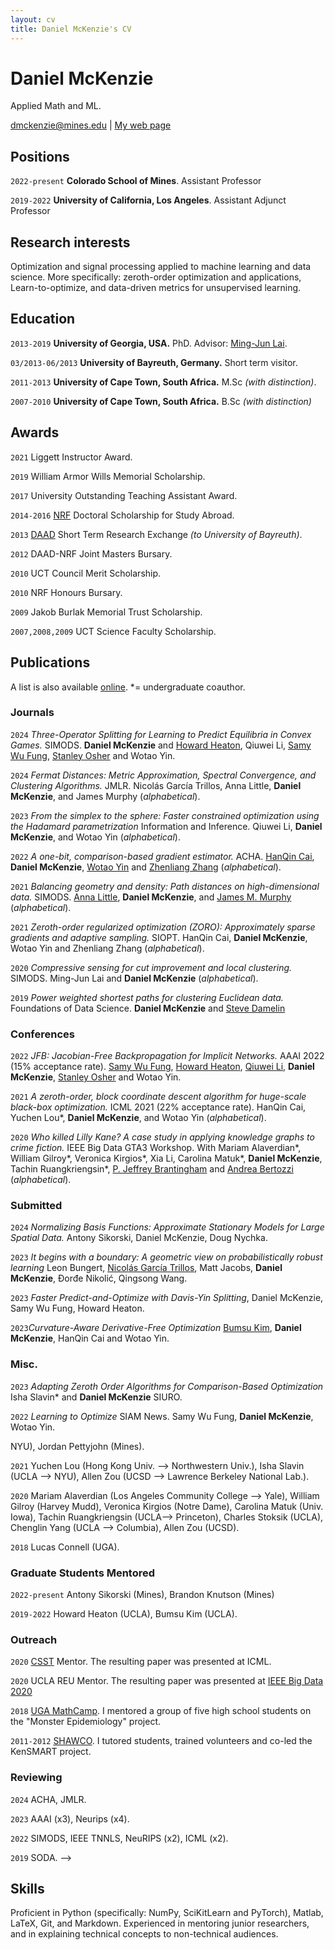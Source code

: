 ```yaml
---
layout: cv
title: Daniel McKenzie's CV
---
```

# Daniel McKenzie
Applied Math and ML.

<div id="webaddress">
<a href="mckenzie@math.ucla.edu">dmckenzie@mines.edu</a>
| <a href="https://danielmckenzie.github.io">My web page</a>
</div>


## Positions

`2022-present` __Colorado School of Mines__. Assistant Professor

`2019-2022`  __University of California, Los Angeles__. Assistant Adjunct Professor <!--(i.e. postdoc).-->


## Research interests

Optimization and signal processing applied to machine learning and data science. More specifically: zeroth-order optimization and applications, Learn-to-optimize, and data-driven metrics for unsupervised learning.


## Education

`2013-2019` __University of Georgia, USA.__ PhD. Advisor: <a href = "https://en.wikipedia.org/wiki/Ming-Jun_Lai">Ming-Jun Lai</a>. <!--Dissertation title: *Efficient graph clustering algorithms using compressive sensing*-->

`03/2013-06/2013` __University of Bayreuth, Germany.__ Short term visitor. <!---Host: [Fabrizio Catanese](https://scholar.google.com/citations?hl=en&user=pHmYiMUAAAAJ&view_op=list_works&sortby=pubdate)--->

`2011-2013`
__University of Cape Town, South Africa.__ M.Sc *(with distinction)*.
<!--Advisors: Ken Hughes, Rob Martin.
Thesis title: On uniformization of compact Kahler manifolds with negative first Chern class by bounded symmetric domains.-->

`2007-2010`
__University of Cape Town, South Africa.__ B.Sc *(with distinction)*



## Awards

`2021` Liggett Instructor Award.

`2019` William Armor Wills Memorial Scholarship.

`2017` University Outstanding Teaching Assistant Award.

`2014-2016` [NRF](https://en.wikipedia.org/wiki/National_Research_Foundation_(South_Africa)) Doctoral Scholarship for Study Abroad.

`2013` [DAAD](https://en.wikipedia.org/wiki/German_Academic_Exchange_Service) Short Term Research Exchange *(to University of Bayreuth)*.

`2012` DAAD-NRF Joint Masters Bursary.

`2010` UCT Council Merit Scholarship.

`2010` NRF Honours Bursary.

`2009` Jakob Burlak Memorial Trust Scholarship.

`2007,2008,2009` UCT Science Faculty Scholarship.



## Publications

 A list is also available [online](https://scholar.google.ca/citations?user=kP12IskAAAAJ&hl=en). *= undergraduate coauthor.

### Journals

`2024` *Three-Operator Splitting for Learning to Predict Equilibria in Convex Games.* SIMODS. **Daniel McKenzie** and [Howard Heaton](https://howardheaton.tech/), Qiuwei Li, [Samy Wu Fung](https://sites.google.com/site/samywufung/), [Stanley Osher](https://en.wikipedia.org/wiki/Stanley_Osher) and Wotao Yin.

`2024` *Fermat Distances: Metric Approximation, Spectral Convergence, and Clustering Algorithms.* JMLR. Nicolás García Trillos, Anna Little, **Daniel McKenzie**, and James Murphy (*alphabetical*).

`2023` *From the simplex to the sphere: Faster constrained optimization using the Hadamard parametrization* Information and Inference.  Qiuwei Li, **Daniel McKenzie**, and Wotao Yin (*alphabetical*).

`2022` *A one-bit, comparison-based gradient estimator.* ACHA. [HanQin Cai](https://hqcai.org/), **Daniel McKenzie**, [Wotao Yin](https://en.wikipedia.org/wiki/Wotao_Yin) and [Zhenliang Zhang](https://scholar.google.com/citations?user=4uHZTJoAAAAJ&hl=en) (*alphabetical*).

`2021` *Balancing geometry and density: Path distances on high-dimensional data.* SIMODS. [Anna Little](https://www.anna-little.com/), **Daniel McKenzie**, and [James M. Murphy](https://jmurphy.math.tufts.edu/) (*alphabetical*).

`2021` *Zeroth-order regularized optimization (ZORO): Approximately sparse gradients and adaptive sampling.* SIOPT. HanQin Cai, **Daniel McKenzie**, Wotao Yin and Zhenliang Zhang (*alphabetical*).

`2020` *Compressive sensing for cut improvement and local clustering.* SIMODS. Ming-Jun Lai and **Daniel McKenzie** (*alphabetical*).

`2019` *Power weighted shortest paths for clustering Euclidean data.* Foundations of Data Science. **Daniel McKenzie** and [Steve Damelin](http://www-personal.umich.edu/~damelin/)

### Conferences

`2022` *JFB: Jacobian-Free Backpropagation for Implicit Networks.* AAAI 2022 (15% acceptance rate). [Samy Wu Fung](https://swufung.github.io/), [Howard Heaton](https://research.typal.llc/), [Qiuwei Li](https://www.math.ucla.edu/~qiuweili/), **Daniel McKenzie**, [Stanley Osher](https://en.wikipedia.org/wiki/Stanley_Osher) and Wotao Yin.

`2021` *A zeroth-order, block coordinate descent algorithm for huge-scale black-box optimization.* ICML 2021 (22% acceptance rate). HanQin Cai, Yuchen Lou\*, **Daniel McKenzie**, and Wotao Yin (*alphabetical*).

`2020` *Who killed Lilly Kane? A case study in applying knowledge graphs to crime fiction.* IEEE Big Data GTA3 Workshop. With Mariam Alaverdian\*, William Gilroy\*, Veronica Kirgios\*, Xia Li, Carolina Matuk\*, **Daniel McKenzie**, Tachin Ruangkriengsin\*, [P. Jeffrey Brantingham](http://paleo.sscnet.ucla.edu/) and [Andrea Bertozzi](https://en.wikipedia.org/wiki/Andrea_Bertozzi) (*alphabetical*).

### Submitted

`2024` *Normalizing Basis Functions: Approximate Stationary Models for Large Spatial Data.* Antony Sikorski, Daniel McKenzie, Doug Nychka.  

`2023` *It begins with a boundary: A geometric view on probabilistically robust learning* Leon Bungert, [Nicolás García Trillos](https://www.nicolasgarciat.com/), Matt Jacobs, **Daniel McKenzie**, Đorđe Nikolić, Qingsong Wang.

`2023` *Faster Predict-and-Optimize with Davis-Yin Splitting*, Daniel McKenzie, Samy Wu Fung, Howard Heaton. 

`2023`*Curvature-Aware Derivative-Free Optimization* [Bumsu Kim](https://www.bumsu.kim/), **Daniel McKenzie**, HanQin Cai and Wotao Yin.


### Misc.

`2023` *Adapting Zeroth Order Algorithms for Comparison-Based Optimization* Isha Slavin\* and **Daniel McKenzie** SIURO.

`2022` *Learning to Optimize* SIAM News. Samy Wu Fung, **Daniel McKenzie**, Wotao Yin.

<!--
## Talks

All talks invited unless otherwise stated.

`06/2024` LOL24 Workshop. Luminy, France

`01/2024` CSU IDA Seminar. Fort Collins, USA.

`09/2023` U. Arizona Early Career Colloquium. Online

`06/2023` SIAM OP: Advances in optimization with Machine Learning. Seattle, USA.

`02/2023` NIST AI COI Seminar. Boulder, USA.

`02/2023` Emory CODES Seminar. Atlanta, USA.

`02/2023` UGA Applied Math Seminar. Athens, USA.

`09/2022` SIAM MDS: Manifold Learning and Dimensionality Reduction. San Diego, USA.

`03/2022` SIAM UQ22: Deep Learning for Optimization. Atlanta, USA.

`03/2022` Math Machine Learning Seminar. Max Planck Institute, Germany.  

`10/2021` INFORMS2021: Recent Advances in Derivative-free Optimization. Anaheim, USA.

`08/2021` Mathematics of Machine Learning Conference. Bielefeld University, Germany. *(contributed)*

`07/2021` SIAM OP21: Optimization, Data Science and their Applications. Online.

`06/2021` Optimal Transport and Mean Field Games Seminar. Online.

`11/2020` INFORMS2020: Session on Recent Progress in Blackbox Optimization. Online.  

`04/2020` Tufts Math of Data Science Lecture Series. Online.

`02/2020` UGA Applied Math Seminar. Athens, USA.

`09/2019` SIAM South-Eastern Sectional. Knoxville, USA.

`05/2018` International Conference on Computational Harmonic Analysis (ICCHA7). Nashville, USA. *(contributed)*

`10/2018` AMS Central Sectional. Ann Arbor, USA.

## Teaching
`2024` Math 551: Computational Linear Algebra *(graduate level)*, Mine

`2023` Math 332: Linear Algebra, Mines.

`2023` Math 599: Analysis *(independent study)*. 

`2023` Math 551: Computational Linear Algebra *(graduate level)*, Mines

`2022` Math 332: Linear Algebra, Mines.

`2021-2022` Math 151BH: Honors Applied Numerical Methods II, UCLA. *(Taught twice. I also co-developed this course).*

`2021-2022` Math 151AH: Honors Applied Numerical Methods I, UCLA. *(Taught twice. I also co-developed this course).*

`2020-2022` Math 118: Mathematical Methods of Data Theory, UCLA. *(Taught four times. I also co-developed this course).*

`2020` Math 170S: Statistics, UCLA.

`2019` Math 151A: Applied Numerical Methods I, UCLA.

`2019` Math 32A: Calculus III, UCLA.

`2015-2019` Math2250: Calculus I, UGA. *(taught three times).*

`2014-2018` Math1113: Precalculus, UGA. *(taught six times).*

## Service

### Committees
`2024` *Linear Algebra Curriculum Redesign Committee*. Mines.

`2023` *Graduate Computing Resource Committee* (chair). Mines.

`2022` *CAM Curriculum Redesign Committee.* Mines

### Organization

`2024` *Differentiating through fixed-points and applications* Session at INFORMS IOS.

`2022` *Learning to Optimize and Optimizing to Learn.* Session at SIAM MDS.

`2021` *Exploiting structure in zeroth-order optimization.* Workshop at INFORMS2021.

`2020` *ZOOM: Zeroth Order Online Meeting.* (Online) mini-conference.

### Undergrad. Students Mentored

`2023` Amandin Chyba Rabeendran (Mines --> NYU), Jordan Pettyjohn (Mines). 

`2021` Yuchen Lou (Hong Kong Univ. --> Northwestern Univ.), Isha Slavin (UCLA --> NYU), Allen Zou (UCSD --> Lawrence Berkeley National Lab.).

`2020` Mariam Alaverdian (Los Angeles Community College --> Yale), William Gilroy (Harvey Mudd), Veronica Kirgios (Notre Dame), Carolina Matuk (Univ. Iowa), Tachin Ruangkriengsin (UCLA--> Princeton), Charles Stoksik (UCLA), Chenglin Yang (UCLA --> Columbia), Allen Zou (UCSD).

`2018` Lucas Connell (UGA).

### Graduate Students Mentored

`2022-present` Antony Sikorski (Mines), Brandon Knutson (Mines)

`2019-2022` Howard Heaton (UCLA), Bumsu Kim (UCLA).

### Outreach

`2020` [CSST](https://www.csst.ucla.edu/summer-program-csst) Mentor. The resulting paper was presented at ICML.

`2020` UCLA REU Mentor. The resulting paper was presented at [IEEE Big Data 2020](https://ieeexplore.ieee.org/abstract/document/9378079/authors#authors)

`2018` [UGA MathCamp](https://torsor.github.io/mathcamp/). I mentored a group of five high school students on the "Monster Epidemiology" project.

`2011-2012` [SHAWCO](https://en.wikipedia.org/wiki/SHAWCO). I tutored students, trained volunteers and co-led the KenSMART project.

### Reviewing

`2024` ACHA, JMLR.

`2023` AAAI (x3), Neurips (x4).

`2022` SIMODS, IEEE TNNLS, NeuRIPS (x2), ICML (x2).

`2019` SODA. -->

## Skills

Proficient in Python (specifically: NumPy, SciKitLearn and PyTorch), Matlab, LaTeX, Git, and Markdown. Experienced in mentoring junior researchers, and in explaining technical concepts to non-technical audiences.

<!--### Footer

Last updated: July 2021 -->
